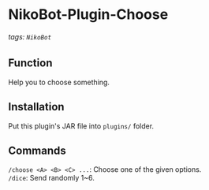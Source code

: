 # NikoBot-Plugin-Choose
###### tags: `NikoBot`

## Function
Help you to choose something.
## Installation
Put this plugin's JAR file into ```plugins/``` folder.
## Commands
```/choose <A> <B> <C> ...```: Choose one of the given options.  
```/dice```: Send randomly 1~6.
